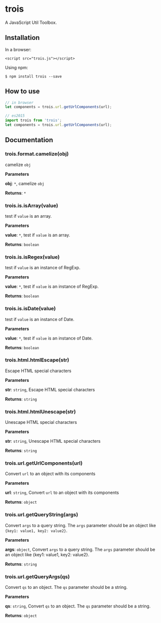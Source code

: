 # trois

A JavaScript Util Toolbox.

## Installation

In a browser:

```
<script src="trois.js"></script>
```

Using npm:

```shell
$ npm install trois --save
```

## How to use

```javascript
// in browser
let components = trois.url.getUrlComponents(url);
```

```javascript
// es2015
import trois from 'trois';
let components = trois.url.getUrlComponents(url);
```

## Documentation

### trois.format.camelize(obj)

camelize `obj`

**Parameters**

**obj**: `*`, camelize `obj`

**Returns**: `*`

### trois.is.isArray(value)

test if `value` is an array.

**Parameters**

**value**: `*`, test if `value` is an array.

**Returns**: `boolean`

### trois.is.isRegex(value)

test if `value` is an instance of RegExp.

**Parameters**

**value**: `*`, test if `value` is an instance of RegExp.

**Returns**: `boolean`

### trois.is.isDate(value)

test if `value` is an instance of Date.

**Parameters**

**value**: `*`, test if `value` is an instance of Date.

**Returns**: `boolean`

### trois.html.htmlEscape(str)

Escape HTML special characters

**Parameters**

**str**: `string`, Escape HTML special characters

**Returns**: `string`

### trois.html.htmlUnescape(str)

Unescape HTML special characters

**Parameters**

**str**: `string`, Unescape HTML special characters

**Returns**: `string`

### trois.url.getUrlComponents(url)

Convert `url` to an object with its components

**Parameters**

**url**: `string`, Convert `url` to an object with its components

**Returns**: `object`

### trois.url.getQueryString(args)

Convert `args` to a query string.
The `args` parameter should be an object
like `{key1: value1, key2: value2}`.

**Parameters**

**args**: `object`, Convert `args` to a query string.
The `args` parameter should be an object
like {key1: value1, key2: value2}.

**Returns**: `string`

### trois.url.getQueryArgs(qs)

Convert `qs` to an object.
The `qs` parameter should be a string.

**Parameters**

**qs**: `string`, Convert `qs` to an object.
The `qs` parameter should be a string.

**Returns**: `object`